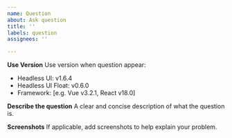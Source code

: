 ```yaml
---
name: Question
about: Ask question
title: ''
labels: question
assignees: ''

---
```


**Use Version**
Use version when question appear:
 - Headless UI: v1.6.4
 - Headless UI Float: v0.6.0
 - Framework: [e.g. Vue v3.2.1, React v18.0]

**Describe the question**
A clear and concise description of what the question is.

**Screenshots**
If applicable, add screenshots to help explain your problem.

